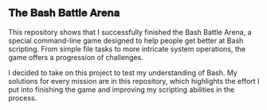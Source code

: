 ## 𝐓𝐡𝐞 𝐁𝐚𝐬𝐡 𝐁𝐚𝐭𝐭𝐥𝐞 𝐀𝐫𝐞𝐧𝐚

This repository shows that I successfully finished the Bash Battle Arena, a special command-line game designed to help people get better at Bash scripting. From simple file tasks to more intricate system operations, the game offers a progression of challenges.

I decided to take on this project to test my understanding of Bash. My solutions for every mission are in this repository, which highlights the effort I put into finishing the game and improving my scripting abilities in the process.
